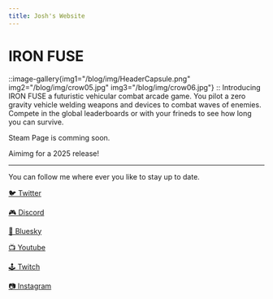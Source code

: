 ```yaml
---
title: Josh's Website
---
```

# IRON FUSE
::image-gallery{img1="/blog/img/HeaderCapsule.png" img2="/blog/img/crow05.jpg" img3="/blog/img/crow06.jpg"}
::
Introducing IRON FUSE a futuristic vehicular combat arcade game. You pilot a zero gravity vehicle welding weapons and devices to combat waves of enemies. Compete in the global leaderboards or with your frineds to see how long you can survive.

Steam Page is comming soon.

Aimimg for a 2025 release!


--- 
You can follow me where ever you like to stay up to date.

[🐦 Twitter](https://x.com/joshandersn)

[🎮 Discord](https://discord.gg/ugMbGGEx5n) 

[🦋 Bluesky](https://joshandersn.bsky.social)

[📺 Youtube](https://youtube.com/@joshandersn)

[🕹️ Twitch](https://www.twitch.tv/joshandersn)

[📷 Instagram](https://www.instagram.com/josh.andrson/)